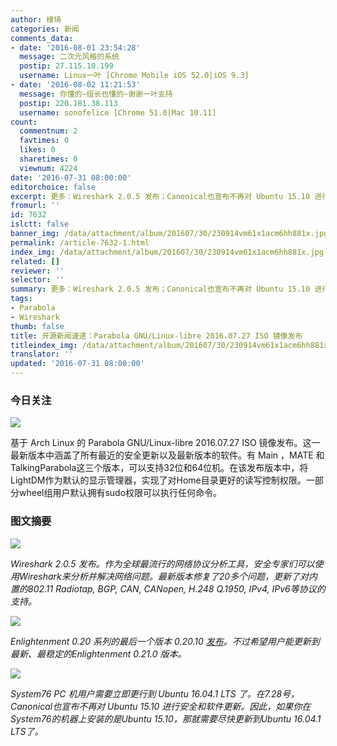 ```yaml
---
author: 棣琦
categories: 新闻
comments_data:
- date: '2016-08-01 23:54:28'
  message: 二次元风格的系统
  postip: 27.115.10.199
  username: Linux一叶 [Chrome Mobile iOS 52.0|iOS 9.3]
- date: '2016-08-02 11:21:53'
  message: 你懂的~组长也懂的~谢谢一叶支持
  postip: 220.181.38.113
  username: sonofelice [Chrome 51.0|Mac 10.11]
count:
  commentnum: 2
  favtimes: 0
  likes: 0
  sharetimes: 0
  viewnum: 4224
date: '2016-07-31 08:00:00'
editorchoice: false
excerpt: 更多：Wireshark 2.0.5 发布；Canonical也宣布不再对 Ubuntu 15.10 进行安全和软件更新。
fromurl: ''
id: 7632
islctt: false
banner_img: /data/attachment/album/201607/30/230914vm61x1acm6hh881x.jpg
permalink: /article-7632-1.html
index_img: /data/attachment/album/201607/30/230914vm61x1acm6hh881x.jpg
related: []
reviewer: ''
selector: ''
summary: 更多：Wireshark 2.0.5 发布；Canonical也宣布不再对 Ubuntu 15.10 进行安全和软件更新。
tags:
- Parabola
- Wireshark
thumb: false
title: 开源新闻速递：Parabola GNU/Linux-libre 2016.07.27 ISO 镜像发布
titleindex_img: /data/attachment/album/201607/30/230914vm61x1acm6hh881x.jpg
translator: ''
updated: '2016-07-31 08:00:00'
---
```


### 今日关注


![](/data/attachment/album/201607/30/230914vm61x1acm6hh881x.jpg)


基于 Arch Linux 的 Parabola GNU/Linux-libre 2016.07.27 ISO 镜像发布。这一最新版本中涵盖了所有最近的安全更新以及最新版本的软件。有 Main ，MATE 和 TalkingParabola这三个版本，可以支持32位和64位机。在该发布版本中，将LightDM作为默认的显示管理器，实现了对Home目录更好的读写控制权限。一部分wheel组用户默认拥有sudo权限可以执行任何命令。


### 图文摘要


![](/data/attachment/album/201607/30/231330dy9sdoaepdozty8m.jpg)


*Wireshark 2.0.5 发布。作为全球最流行的网络协议分析工具，安全专家们可以使用Wireshark来分析并解决网络问题。最新版本修复了20多个问题，更新了对内置的802.11 Radiotap, BGP, CAN, CANopen, H.248 Q.1950, IPv4, IPv6等协议的支持。*


![](/data/attachment/album/201607/30/231700j6l921251jhlamk6.jpg)


*Enlightenment 0.20 系列的最后一个版本 0.20.10 [发布](https://www.enlightenment.org/news/e-0.20.10-release)。不过希望用户能更新到最新、最稳定的Enlightenment 0.21.0 版本。*


![](/data/attachment/album/201607/30/233027alq7goeyzyq7w0kq.jpg)


*System76 PC 机用户需要立即更行到 Ubuntu 16.04.1 LTS 了。在7.28号，Canonical也宣布不再对 Ubuntu 15.10 进行安全和软件更新。因此，如果你在System76的机器上安装的是Ubuntu 15.10，那就需要尽快更新到Ubuntu 16.04.1 LTS了。*